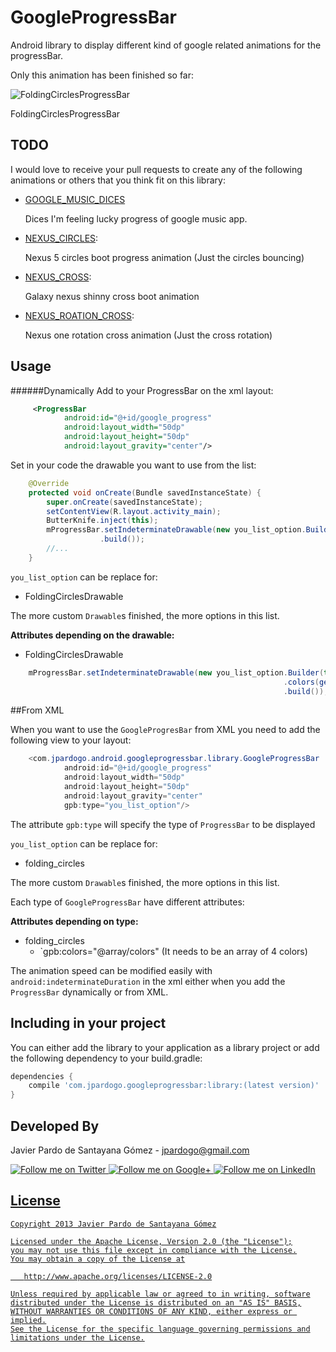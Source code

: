 GoogleProgressBar
===============

Android library to display different kind of google related animations for the progressBar.

Only this animation has been finished so far:

![FoldingCirclesProgressBar][1]

  FoldingCirclesProgressBar

TODO
----


 I would love to receive your pull requests to create any of the following animations or others that you think fit on this library:

 * [GOOGLE_MUSIC_DICES](https://raw.githubusercontent.com/jpardogo/GoogleProgressBar/dev/art/GoogleDices.gif)

   Dices I'm feeling lucky progress of google music app.

 * [NEXUS_CIRCLES](http://ikslawok.free.fr/my_nexus_fr/nexus_5/bootanimation_nexus_5.gif):

    Nexus 5 circles boot progress animation (Just the circles bouncing)

 * [NEXUS_CROSS](http://devfest.gdgthess.org/wp-content/uploads/2013/11/nexus-4-boot-animation.gif):

    Galaxy nexus shinny cross boot animation

 * [NEXUS_ROATION_CROSS](http://deathlyspectator.files.wordpress.com/2012/03/sampleb.gif):

    Nexus one rotation cross animation (Just the cross rotation)

Usage
-----

######Dynamically
Add to your ProgressBar on the xml layout:

```xml
     <ProgressBar
            android:id="@+id/google_progress"
            android:layout_width="50dp"
            android:layout_height="50dp"
            android:layout_gravity="center"/>
```

Set in your code the drawable you want to use from the list:

```java
    @Override
    protected void onCreate(Bundle savedInstanceState) {
        super.onCreate(savedInstanceState);
        setContentView(R.layout.activity_main);
        ButterKnife.inject(this);
        mProgressBar.setIndeterminateDrawable(new you_list_option.Builder(this)
                    .build());
        //...
    }
```

`you_list_option` can be replace for:

* FoldingCirclesDrawable

The more custom `Drawable`s finished, the more options in this list.

**Attributes depending on the drawable:**

* FoldingCirclesDrawable

```java
    mProgressBar.setIndeterminateDrawable(new you_list_option.Builder(this)
                                                             .colors(getResources().getIntArray(R.array.colors) //Array of 4 colors
                                                             .build());
```

##From XML

When you want to use the `GoogleProgresBar` from XML you need to add the following view to your layout:

```java
    <com.jpardogo.android.googleprogressbar.library.GoogleProgressBar
            android:id="@+id/google_progress"
            android:layout_width="50dp"
            android:layout_height="50dp"
            android:layout_gravity="center"
            gpb:type="you_list_option"/>
```
The attribute `gpb:type` will specify the type of `ProgressBar` to be displayed

`you_list_option` can be replace for:

* folding_circles

The more custom `Drawable`s finished, the more options in this list.

Each type of `GoogleProgressBar` have different attributes:

**Attributes depending on type:**

* folding_circles
    * `gpb:colors="@array/colors" (It needs to be an array of 4 colors)

The animation speed can be modified easily with `android:indeterminateDuration` in the xml either when you add the `ProgressBar` dynamically or from XML.

Including in your project
-------------------------

You can either add the library to your application as a library project or add the following dependency to your build.gradle:

```groovy
dependencies {
    compile 'com.jpardogo.googleprogressbar:library:(latest version)'
}
```

Developed By
------------

Javier Pardo de Santayana Gómez - <jpardogo@gmail.com>

<a href="https://twitter.com/jpardogo">
  <img alt="Follow me on Twitter"
       src="https://raw.github.com/jpardogo/ListBuddies/master/art/ic_twitter.png" />
</a>
<a href="https://plus.google.com/u/0/+JavierPardo/posts">
  <img alt="Follow me on Google+"
       src="https://raw.github.com/jpardogo/ListBuddies/master/art/ic_google+.png" />
</a>
<a href="http://www.linkedin.com/profile/view?id=155395637">
  <img alt="Follow me on LinkedIn"
       src="https://raw.github.com/jpardogo/ListBuddies/master/art/ic_linkedin.png" />

License
-----------

    Copyright 2013 Javier Pardo de Santayana Gómez

    Licensed under the Apache License, Version 2.0 (the "License");
    you may not use this file except in compliance with the License.
    You may obtain a copy of the License at

       http://www.apache.org/licenses/LICENSE-2.0

    Unless required by applicable law or agreed to in writing, software
    distributed under the License is distributed on an "AS IS" BASIS,
    WITHOUT WARRANTIES OR CONDITIONS OF ANY KIND, either express or implied.
    See the License for the specific language governing permissions and
    limitations under the License.

[1]: https://raw.githubusercontent.com/jpardogo/GoogleProgressBar/master/art/GoogleProgressBar.gif
[2]: https://github.com/jpardogo/GoogleProgressBar/blob/master/library/src/main/java/com/jpardogo/android/googleprogressbar/library/GoogleProgressBar.java#L129